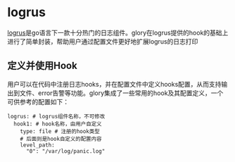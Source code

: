 # logrus

[logrus](https://github.com/sirupsen/logrus)是go语言下一款十分热门的日志组件。glory在logrus提供的hook的基础上进行了简单封装，帮助用户通过配置文件更好地扩展logrus的日志打印

## 定义并使用Hook

用户可以在代码中注册日志hooks，并在配置文件中定义hooks配置，从而支持输出到文件、error告警等功能。glory集成了一些常用的hook及其配置定义，一个可供参考的配置如下：

```
logrus: # logrus组件名称，不可修改
  hook1: # hook名称，由用户自定义
    type: file # 注册的hook类型
    # 后面则是hook自定义的配置内容
    level_path:
      "0": "/var/log/panic.log"
```
